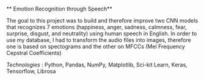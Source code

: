 ** Emotion Recognition through Speech**

The goal to this project was to build and therefore improve two CNN models that recognizes 7 emotions (happiness, anger, sadness, calmness, fear, surprise, disgust, and neutrality) using human speech in English. In order to use my database, I had to transform the audio files into images, therefore one is based on spectograms and the other on MFCCs (Mel Frequency Cepstral Coefficients)

*Technologies* : Python, Pandas, NumPy, Matplotlib, Sci-kit Learn, Keras, Tensorflow, Librosa
